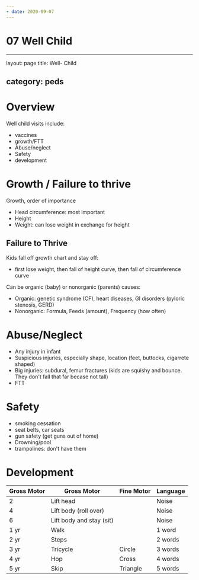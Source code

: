 ```yaml
---
- date: 2020-09-07
---
```


# 07 Well Child
---

layout: page
title: Well- Child

## category: peds

# Overview

<!-- well child visits include.. -->

Well child visits include:

- vaccines
- growth/FTT
- Abuse/neglect
- Safety
- development

# Growth / Failure to thrive

<!-- growth measurements, order or importance.. -->

Growth, order of importance

- Head circumference: most important
- Height
- Weight: can lose weight in exchange for height

## Failure to Thrive

<!-- FTT order, 2 types of causes.. -->

Kids fall off growth chart and stay off:

- first lose weight, then fall of height curve, then fall of circumference curve

Can be organic (baby) or nonorganic (parents) causes:

- Organic: genetic syndrome (CF), heart diseases, GI disorders (pyloric stenosis, GERD)
- Nonorganic: Formula, Feeds (amount), Frequency (how often)

# Abuse/Neglect

<!-- abuse/neglect in children causes.. -->

- Any injury in infant
- Suspicious injuries, especially shape, location (feet, buttocks, cigarrete shaped)
- Big injuries: subdural, femur fractures (kids are squishy and bounce. They don't fall that far becase not tall)
- FTT

# Safety

<!-- well child safety checkups.. -->

- smoking cessation
- seat belts, car seats
- gun safety (get guns out of home)
- Drowning/pool
- trampolines: don't have them

# Development

<!-- ignore -->

| Gross Motor | Gross Motor              | Fine Motor | Language |
| ----------- | ------------------------ | ---------- | -------- |
| 2           | Lift head                |            | Noise    |
| 4           | Lift body (roll over)    |            | Noise    |
| 6           | Lift body and stay (sit) |            | Noise    |
| 1 yr        | Walk                     |            | 1 word   |
| 2 yr        | Steps                    |            | 2 words  |
| 3 yr        | Tricycle                 | Circle     | 3 words  |
| 4 yr        | Hop                      | Cross      | 4 words  |
| 5 yr        | Skip                     | Triangle   | 5 words  |
